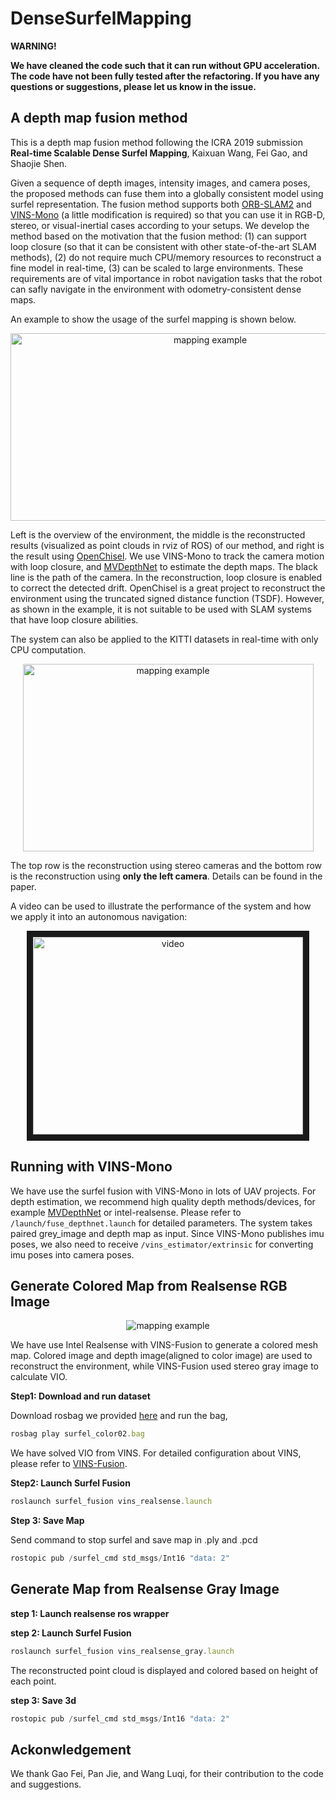 # DenseSurfelMapping

**WARNING!**

**We have cleaned the code such that it can run without GPU acceleration. The code have not been fully tested after the refactoring. If you have any questions or suggestions, please let us know in the issue.**

## A depth map fusion method

This is a depth map fusion method following the ICRA 2019 submission **Real-time Scalable Dense Surfel Mapping**, Kaixuan Wang, Fei Gao, and Shaojie Shen.

Given a sequence of depth images, intensity images, and camera poses, the proposed methods can fuse them into a globally consistent model using surfel representation. The fusion method supports both [ORB-SLAM2](https://github.com/raulmur/ORB_SLAM2) and [VINS-Mono](https://github.com/HKUST-Aerial-Robotics/VINS-Mono) (a little modification is required) so that you can use it in RGB-D, stereo, or visual-inertial cases according to your setups. We develop the method based on the motivation that the fusion method: (1) can support loop closure (so that it can be consistent with other state-of-the-art SLAM methods),  (2) do not require much CPU/memory resources to reconstruct a fine model in real-time, (3) can be scaled to large environments. These requirements are of vital importance in robot navigation tasks that the robot can safly navigate in the environment with odometry-consistent dense maps.

An example to show the usage of the surfel mapping is shown below.

<p align="center">
<img src="fig/example.png" alt="mapping example" width = "623" height = "300">
</p>

Left is the overview of the environment, the middle is the reconstructed results (visualized as point clouds in rviz of ROS) of our method, and right is the result using [OpenChisel](https://github.com/personalrobotics/OpenChisel). We use VINS-Mono to track the camera motion with loop closure, and [MVDepthNet](https://github.com/HKUST-Aerial-Robotics/MVDepthNet) to estimate the depth maps. The black line is the path of the camera. In the reconstruction, loop closure is enabled to correct the detected drift. OpenChisel is a great project to reconstruct the environment using the truncated signed distance function (TSDF). However, as shown in the example, it is not suitable to be used with SLAM systems that have loop closure abilities.

The system can also be applied to the KITTI datasets in real-time with only CPU computation.

<p align="center">
<img src="fig/example2.png" alt="mapping example" width = "465" height = "300">
</p>

The top row is the reconstruction using stereo cameras and the bottom row is the reconstruction using **only the left camera**. Details can be found in the paper.

A video can be used to illustrate the performance of the system and how we apply it into an autonomous navigation:
<p align="center">
<a href="https://youtu.be/2gZNpFE_yI4" target="_blank"><img src="fig/cover.jpg" 
alt="video" width="432" height="316" border="10" /></a>
</p>

## Running with VINS-Mono

We have use the surfel fusion with VINS-Mono in lots of UAV projects. For depth estimation, we recommend high quality depth methods/devices, for example [MVDepthNet](https://github.com/HKUST-Aerial-Robotics/MVDepthNet) or intel-realsense. Please refer to ```/launch/fuse_depthnet.launch``` for detailed parameters. The system takes paired grey_image and depth map as input. Since VINS-Mono publishes imu poses, we also need to receive ```/vins_estimator/extrinsic``` for converting imu poses into camera poses.

## Generate Colored Map from Realsense RGB Image
<p align="center">
<img src="fig/colored_map.png" alt="mapping example">
</p>

We have use Intel Realsense with VINS-Fusion to generate a colored mesh map. Colored image and depth image(aligned to color image) are used to reconstruct the environment, while VINS-Fusion used stereo gray image to calculate VIO.

**Step1: Download and run dataset**

Download rosbag we provided [here](https://hkustconnect-my.sharepoint.com/:u:/g/personal/cliuci_connect_ust_hk/Ef-CaCA7ZZ1Lu9EHB84f314B631jJnot31kDbREENSns4Q?e=TFqdWs) and run the bag,
```js
rosbag play surfel_color02.bag
```
We have solved VIO from VINS. For detailed configuration about VINS, please refer to [VINS-Fusion](https://github.com/HKUST-Aerial-Robotics/VINS-Fusion).

**Step2: Launch Surfel Fusion**
```js
roslaunch surfel_fusion vins_realsense.launch
```

**Step 3: Save Map**

Send command to stop surfel and save map in .ply and .pcd
````js
rostopic pub /surfel_cmd std_msgs/Int16 "data: 2"  
````

## Generate Map from Realsense Gray Image
**step 1: Launch realsense ros wrapper**

**step 2: Launch Surfel Fusion**
```js
roslaunch surfel_fusion vins_realsense_gray.launch
```
The reconstructed point cloud is displayed and colored based on height of each point.

**step 3: Save 3d**
````js
rostopic pub /surfel_cmd std_msgs/Int16 "data: 2"  
````

## Ackonwledgement
We thank Gao Fei, Pan Jie, and Wang Luqi, for their contribution to the code and suggestions.